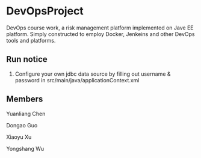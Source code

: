 # DevOpsProject
DevOps course work, a risk management platform implemented on Jave EE platform. Simply constructed to employ Docker, Jenkeins and other DevOps tools and platforms.
## Run notice
1. Configure your own jdbc data source by filling out username & password in src/main/java/applicationContext.xml

## Members
Yuanliang Chen

Dongao Guo

Xiaoyu Xu

Yongshang Wu

